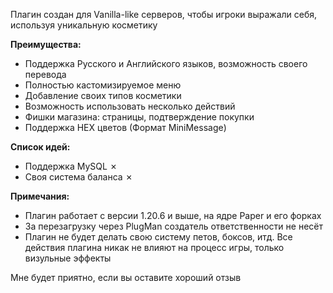 Плагин создан для Vanilla-like серверов, чтобы игроки выражали себя, используя уникальную косметику


<b>Преимущества:</b>
- Поддержка Русского и Английского языков, возможность своего перевода
- Полностью кастомизируемое меню
- Добавление своих типов косметики
- Возможность использовать несколько действий
- Фишки магазина: страницы, подтверждение покупки
- Поддержка HEX цветов (Формат MiniMessage)

<b>Список идей:</b>
- Поддержка MySQL ✗
- Своя система баланса ✗

<b>Примечания:</b>
- Плагин работает с версии 1.20.6 и выше, на ядре Paper и его форках
- За перезагрузку через PlugMan создатель ответственности не несёт
- Плагин не будет делать свою систему петов, боксов, итд. Все действия плагина никак не влияют на процесс игры, только визульные эффекты

Мне будет приятно, если вы оставите хороший отзыв
